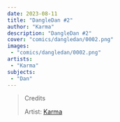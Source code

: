 ```yaml
---
date: 2023-08-11
title: "DangleDan #2"
author: "Karma"
description: "DangleDan #2"
cover: "comics/dangledan/0002.png"
images:
 - "comics/dangledan/0002.png"
artists:
 - "Karma"
subjects:
 - "Dan"
---
```

>Credits
>
>Artist: [Karma](https://twitter.com/Kristal_Karma)  
